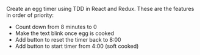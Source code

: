 Create an egg timer using TDD in React and Redux. These are the features in order of priority:

- Count down from 8 minutes to 0
- Make the text blink once egg is cooked
- Add button to reset the timer back to 8:00
- Add button to start timer from 4:00 (soft cooked)